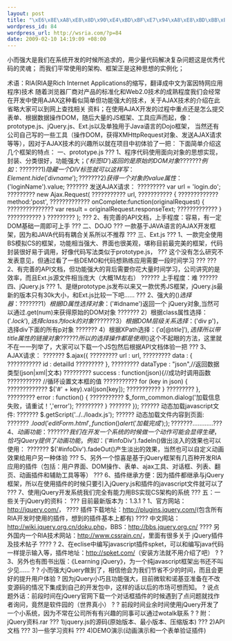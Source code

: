 ```yaml
--- 
layout: post
title: "\xE6\x8E\xA8\xE8\x8D\x90\xE4\xBD\xBF\xE7\x94\xA8\xE8\xBD\xBB\xE9\x87\x8F\xE7\xBA\xA7ajax\xE6\xA1\x86\xE6\x9E\xB6-jQuery"
wordpress_id: 84
wordpress_url: http://wsria.com/?p=84
date: 2009-02-10 14:19:09 +08:00
---
```

小而强大是我们在系统开发的时候所追求的，用少量代码解决复杂问题这是优秀代码的灵魂；
而我们平常使用的架构、框架正是这种思想的实例化；

<!--more-->

术语：RIA(RIA是Rich Internet Applications的缩写，翻译成中文为富因特网应用程序)技术
随着浏览器厂商对产品的标准化和Web2.0技术的成熟程度我们会经常在开发中使用AJAX这种看似简单但功能强大的技术，关于AJAX技术的介绍在此省略大家可以到网上查找相关
资料；在使用AJAX开发的过程中重点还是怎么提交表单、根据数据操作DOM，随后大量的JS框架、工具应声而起，像：prototype.js、jQuery.js、Ext.js以及单独用于Java语言的Dojo框架，
当然还有公司自己写的一些工具（操作DOM，获得XMHttpRequest对象、发送AJAX请求等等），因对于AJAX技术的兴趣所以就在项目中初体验了一把：
下面简单介绍这几个框架的特点：
一、prototype.js
??? 1、程序代码使用面向对象的思想实现，封装、分类很好，功能强大；$('标签ID')返回的是原始的DOM对象
??????? 例如：
??????? 1)隐藏一个DIV标签就可以这样写：Element.hide('divname');
??????? 2)获得一个对象的value属性：$('loginName').value;
??????? 发送AJAX请求：
????????? var url = 'login.do';
????????? new Ajax.Request(
??????????? url,
??????????? {
????????????? method:'post',
????????????? onComplete:function(originalRequest) {
??????????????? var result = originalRequest.responseText;
????????????? }
??????????? }
????????? );
??? 2、有完善的API文档，上手程度：容易，有一定DOM基础一周即可上手
???
二、DOJO
??? 一款基于JAVA语言的AJAX开发框架，因为和JAVA代码有耦合关系所以不推荐
???
三、Ext.js
??? 1、一款完全使用BS模拟CS的框架，功能相当强大、界面也很美观，堪称目前最完美的框架，代码封装很好易于调用，好像代码写法类似于prototype.js，
??? 这个没有怎么研究不发表意见，但通过看了一些DEMO和代码想熟练应用需要一段时间学习
???
??? 2、有完善的API文档，但功能强大的背后需要你花大量时间学习，公司讲究的是效率，而且Ext.js源文件相当庞大（大概1M左右）
?????? 上手程度：难
??????
四、jQuery.js
??? 1、是继prototype.js发布以来又一款优秀JS框架，jQuery.js最新的版本只有30k大小，和Ext.js比较一下吧……
??? 2、强大的$()选择器：
??????? 1）根据ID属性选择对象：$('#idname')返回一个 jQuery对象,当然可以通过.get(num)来获得原始的DOM对象
??????? 2）根据class属性选择：$('.lock'),选择class为lock的对象
??????? 3）根据DOM层级关系选择：$('div p')，选择div下面的所有p对象
??????? 4）根据XPath选择：$('a[@title]'),选择所以带title属性的链接对象
?????? 所以的选择操作都是使用$()这个不起眼的方法，这里就不在一一列举了，大家可以下载一个JS包然后根据API文档体验一把
??? 3、AJAX请求：
??????? $.ajax({
????????? url : url,
????????? data : {
??????????? id : detailId
????????? },
????????? dataType : "json",//返回数据类型(json|xml|文本)
????????? success : function(json){//成功时调用函数
??????????? //循环设置文本框的值
??????????? for (key in json) {
????????????? $('#' + key).val(json[key]);
??????????? }
????????? },
????????? error : function() {
??????????? $_form_common.dialog('加载信息失败，请重试！','error');
????????? }
??????? });
?????? 动态加载javascript文件:
??????? $.getScript('../../loadx.js');
?????? 动态加载文件内容到页面:
??????? $.load('editForm.html', function(){alert('加载完成');});
??????? …………
??? 4、动画功能：
??????? 我们在开发一个系统的时候做一个动作可能会显得生硬，恰巧jQuery提供了动画功能，例如：$('#infoDiv').fadeIn()做出淡入的效果也可以使用：
??????? $('#infoDiv').fadeOut()产生淡出的效果，当然也可以自定义动画效果给用户另一种体验
??? 5、另外一个惊喜是基于jQuery框架有几百种开发RIA应用的插件（包括：用户界面、DOM操作、表单、ajax工具、对话框、列表、翻页、动画插件和辅助工具等等）
??? 6、插件继承方便：因为插件都继承与jQuery框架，所以在使用插件的时候只要引入jQuery.js和插件的javascript文件就可以了
??? 7、使用jQuery开发系统我们完全有能力用BS实现CS架构的系统
???
五：一些关于jQuery的资料：
??? 目前最新版本为：1.3.1
? 1、官方网站：<a href="http://jquery.com/">http://jquery.com/</a>，
???? 插件下载地址：<a href="http://plugins.jquery.com/">http://plugins.jquery.com/</a>(包含所有RIA开发时使用的插件，想到的插件基本上都有)
???? 中文网站：<a href="http://wiki.jquery.org.cn/doku.php">http://wiki.jquery.org.cn/doku.php</a>，BBS：<a href="http://bbs.jquery.org.cn/">http://bbs.jquery.org.cn/</a>
???? 另外国内一个RIA技术网站：<a href="http://www.cssrain.cn/">http://www.cssrain.cn/</a>，里面有很多关于 jQuery插件及技术帖子
????
? 2、在eclise中编写javascript插件spket，可以和编写java代码一样提示输入等，插件地址：<a href="http://spket.com/">http://spket.com/</a>（安装方法就不用介绍了吧）
?
? 3、另外也有图书出版：《Learning jQuery》，为一个纯javascript框架出书还不叫少见……
?
? 小而强大jQuery做到了，相信他会为我们节省不少的时间，而且会更好的提升用户体验
? 因为jQuery小巧且功能强大，目前微软和诺基亚准备在不改变源码的情况下集成到自己的开发包中，这样的话以后的市场可想而知。
? 说点题外话：前段时间在jQuery官网下载一个对话框插件的时候遇到了点问题就找作者询问，竟然是软件园的（世界真小）
?
? 前段时间业余时间使用jQuery开发了一个小系统，因为不常在公司所有有兴趣的同事可以通过wotalk联系
?
? 附：jQuery资料.rar
??? 1)jquery.js的源码(原始版本、最小版本、压缩版本)
??? 2)API文档
??? 3)一些学习资料
??? 4)DEMO演示(动画演示和一个表单验证插件)
